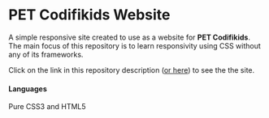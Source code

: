 # PET Codifikids Website

A simple responsive site created to use as a website for **PET Codifikids**. The main focus of this repository is to learn responsivity using CSS without any of its frameworks. 

Click on the link in this repository description ([or here](https://henriquesqs.github.io/petCodifikids-website/)) to see the the site.

#### Languages
Pure CSS3 and HTML5
